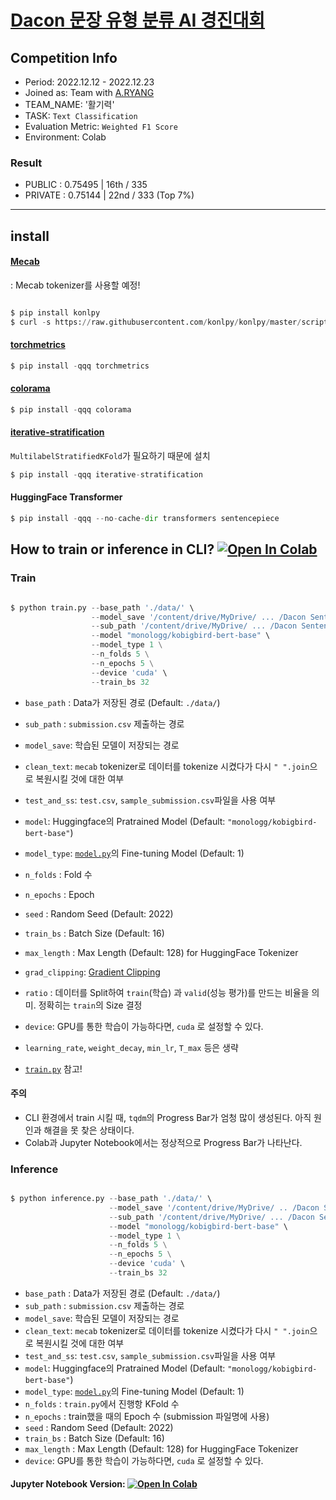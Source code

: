 
# [Dacon 문장 유형 분류 AI 경진대회](https://dacon.io/competitions/official/236037/overview/description)

## Competition Info
 - Period: 2022.12.12 - 2022.12.23
 - Joined as: Team with [A.RYANG](https://github.com/nomaday)
 - TEAM_NAME: '활기력'
 - TASK: `Text Classification`
 - Evaluation Metric: `Weighted F1 Score`
 - Environment: Colab 
 
### Result
 - PUBLIC  : 0.75495  |  16th / 335 
 - PRIVATE : 0.75144  |  22nd / 333 (Top 7%)  
-----------------
 
 
## install
#### [Mecab](https://konlpy.org/ko/v0.4.0/install/)
: Mecab tokenizer를 사용할 예정!
```python

$ pip install konlpy
$ curl -s https://raw.githubusercontent.com/konlpy/konlpy/master/scripts/mecab.sh | bash -x

```

#### [torchmetrics](https://torchmetrics.readthedocs.io/en/stable/)
```python
$ pip install -qqq torchmetrics
```

#### [colorama](https://github.com/tartley/colorama)
```python
$ pip install -qqq colorama
```

#### [iterative-stratification](https://github.com/trent-b/iterative-stratification)
`MultilabelStratifiedKFold`가 필요하기 때문에 설치
```python
$ pip install -qqq iterative-stratification
```

#### HuggingFace Transformer
```python
$ pip install -qqq --no-cache-dir transformers sentencepiece
```


## How to train or inference in CLI? [![Open In Colab](https://colab.research.google.com/assets/colab-badge.svg)](https://colab.research.google.com/drive/1EPaUyBIP4VER23AKPoLBPjW-Gdn8Bv6b?usp=share_link)


### Train 
```python

$ python train.py --base_path './data/' \
                  --model_save '/content/drive/MyDrive/ ... /Dacon Sentence Classification/' \
                  --sub_path '/content/drive/MyDrive/ ... /Dacon Sentence Classification/' \
                  --model "monologg/kobigbird-bert-base" \
                  --model_type 1 \
                  --n_folds 5 \
                  --n_epochs 5 \
                  --device 'cuda' \
                  --train_bs 32 

```
- `base_path` : Data가 저장된 경로 (Default: `./data/`)
- `sub_path`  : `submission.csv` 제출하는 경로
- `model_save`: 학습된 모델이 저장되는 경로
- `clean_text`: `mecab` tokenizer로 데이터를 tokenize 시켰다가 다시 `" ".join`으로 복원시킬 것에 대한 여부
- `test_and_ss`: `test.csv`, `sample_submission.csv`파일을 사용 여부
- `model`: Huggingface의 Pratrained Model (Default: `"monologg/kobigbird-bert-base"`)
- `model_type`: [`model.py`](https://github.com/renslightsaber/Dacon_Sentence_Type_Classification/blob/main/model.py)의 Fine-tuning Model (Default: 1)
- `n_folds`  : Fold 수
- `n_epochs` : Epoch
- `seed` : Random Seed (Default: 2022)
- `train_bs` : Batch Size (Default: 16)
- `max_length` : Max Length (Default: 128) for HuggingFace Tokenizer
- `grad_clipping`: [Gradient Clipping](https://neptune.ai/blog/understanding-gradient-clipping-and-how-it-can-fix-exploding-gradients-problem)
- `ratio` : 데이터를 Split하여 `train`(학습) 과 `valid`(성능 평가)를 만드는 비율을 의미. 정확히는 `train`의 Size 결정
- `device`: GPU를 통한 학습이 가능하다면, `cuda` 로 설정할 수 있다.
- `learning_rate`, `weight_decay`, `min_lr`, `T_max` 등은 생략 

- [`train.py`](https://github.com/renslightsaber/Dacon_Sentence_Type_Classification/blob/main/train.py) 참고!   


#### 주의
 - CLI 환경에서 train 시킬 때, `tqdm`의 Progress Bar가 엄청 많이 생성된다. 아직 원인과 해결을 못 찾은 상태이다.
 - Colab과 Jupyter Notebook에서는 정상적으로 Progress Bar가 나타난다.



### Inference 
```python

$ python inference.py --base_path './data/' \
                      --model_save '/content/drive/MyDrive/ .. /Dacon Sentence Classification/' \
                      --sub_path '/content/drive/MyDrive/ ... /Dacon Sentence Classification/' \
                      --model "monologg/kobigbird-bert-base" \
                      --model_type 1 \
                      --n_folds 5 \
                      --n_epochs 5 \
                      --device 'cuda' \
                      --train_bs 32 

```
- `base_path` : Data가 저장된 경로 (Default: `./data/`)
- `sub_path`  : `submission.csv` 제출하는 경로
- `model_save`: 학습된 모델이 저장되는 경로
- `clean_text`: `mecab` tokenizer로 데이터를 tokenize 시켰다가 다시 `" ".join`으로 복원시킬 것에 대한 여부
- `test_and_ss`: `test.csv`, `sample_submission.csv`파일을 사용 여부
- `model`: Huggingface의 Pratrained Model (Default: `"monologg/kobigbird-bert-base"`)
- `model_type`: [`model.py`](https://github.com/renslightsaber/Dacon_Sentence_Type_Classification/blob/main/model.py)의 Fine-tuning Model (Default: 1)
- `n_folds`  : `train.py`에서 진행항 KFold 수
- `n_epochs` : train했을 때의 Epoch 수 (submission 파일명에 사용)  
- `seed` : Random Seed (Default: 2022)
- `train_bs` : Batch Size (Default: 16) 
- `max_length` : Max Length (Default: 128) for HuggingFace Tokenizer
- `device`: GPU를 통한 학습이 가능하다면, `cuda` 로 설정할 수 있다.



#### Jupyter Notebook Version: [![Open In Colab](https://colab.research.google.com/assets/colab-badge.svg)](https://colab.research.google.com/drive/1mB05pvu7d83KQX6dyYlj4jxdeUSEt7pJ?usp=sharing) 



